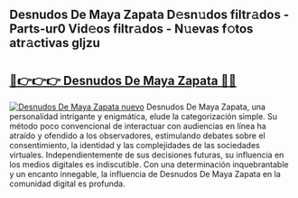 ## Desnudos De Maya Zapata D𝚎sn𝚞dos filtr𝚊dos - Parts-ur0 Vid𝚎os filtr𝚊dos - N𝚞evas f𝚘tos atr𝚊ctivas gIjzu

# <h2><a href="http://mbcr3uq.tromn.icu/?c=Desnudos+De+Maya+Zapata">🔗👉👉👉 Desnudos De Maya Zapata 🔗🔗</a></h2>

[![Desnudos De Maya Zapata nuevo](https://i.imgur.com/pEAQMta.gif)](http://mbcr3uq.tromn.icu/?c=Desnudos+De+Maya+Zapata)
Desnudos De Maya Zapata, una personalidad intrigante y enigmática, elude la categorización simple. Su método poco convencional de interactuar con audiencias en línea ha atraído y ofendido a los observadores, estimulando debates sobre el consentimiento, la identidad y las complejidades de las sociedades virtuales. Independientemente de sus decisiones futuras, su influencia en los medios digitales es indiscutible. Con una determinación inquebrantable y un encanto innegable, la influencia de Desnudos De Maya Zapata en la comunidad digital es profunda.
